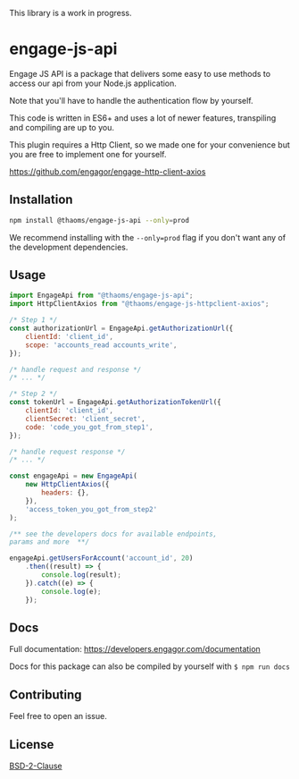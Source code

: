 This library is a work in progress.

# engage-js-api

Engage JS API is a package that delivers some easy to use methods to access our api from your Node.js application.

Note that you'll have to handle the authentication flow by yourself.

This code is written in ES6+ and uses a lot of newer features, transpiling and compiling are up to you.

This plugin requires a Http Client, so we made one for your convenience but you are free to implement one for yourself.

https://github.com/engagor/engage-http-client-axios

## Installation

```bash
npm install @thaoms/engage-js-api --only=prod
```

We recommend installing with the `--only=prod` flag if you don't want any of the development dependencies.

## Usage

```javascript
import EngageApi from "@thaoms/engage-js-api";
import HttpClientAxios from "@thaoms/engage-js-httpclient-axios";

/* Step 1 */
const authorizationUrl = EngageApi.getAuthorizationUrl({
    clientId: 'client_id',
    scope: 'accounts_read accounts_write',
});

/* handle request and response */
/* ... */

/* Step 2 */
const tokenUrl = EngageApi.getAuthorizationTokenUrl({
    clientId: 'client_id',
    clientSecret: 'client_secret',
    code: 'code_you_got_from_step1',
});

/* handle request response */
/* ... */

const engageApi = new EngageApi(
    new HttpClientAxios({
        headers: {},
    }),
    'access_token_you_got_from_step2'
);

/** see the developers docs for available endpoints, 
params and more  **/

engageApi.getUsersForAccount('account_id', 20)
    .then((result) => {
        console.log(result);
    }).catch((e) => {
        console.log(e);
    });
```

## Docs
Full documentation:
https://developers.engagor.com/documentation

Docs for this package can also be compiled by yourself with `$ npm run docs `

## Contributing
Feel free to open an issue.

## License
[BSD-2-Clause](LICENSE)
